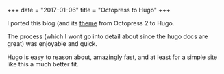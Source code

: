 +++
date = "2017-01-06"
title = "Octopress to Hugo"
+++

I ported this blog (and its [theme](https://github.com/davidhampgonsalves/hugo-black-and-light-theme) from Octopress 2 to Hugo.

The process (which I wont go into detail about since the hugo docs are great) was enjoyable and quick.

Hugo is easy to reason about, amazingly fast, and at least for a simple site like this a much better fit.

